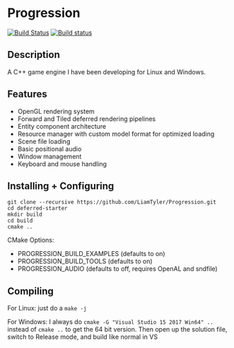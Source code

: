 # Progression

[![Build Status](https://travis-ci.org/LiamTyler/Progression.svg?branch=FPS-in-city)](https://travis-ci.org/LiamTyler/Progression)
[![Build status](https://ci.appveyor.com/api/projects/status/3badv9456nqrow5f?svg=true)](https://ci.appveyor.com/project/LiamTyler/progression)
## Description
A C++ game engine I have been developing for Linux and Windows. 

## Features
- OpenGL rendering system
- Forward and Tiled deferred rendering pipelines
- Entity component architecture
- Resource manager with custom model format for optimized loading
- Scene file loading 
- Basic positional audio
- Window management
- Keyboard and mouse handling

## Installing + Configuring
```
git clone --recursive https://github.com/LiamTyler/Progression.git
cd deferred-starter
mkdir build
cd build
cmake ..
```

CMake Options:
- PROGRESSION_BUILD_EXAMPLES (defaults to on)
- PROGRESSION_BUILD_TOOLS (defaults to on)
- PROGRESSION_AUDIO (defaults to off, requires OpenAL and sndfile)

## Compiling
For Linux: just do a `make -j`

For Windows: I always do `cmake -G "Visual Studio 15 2017 Win64" ..` instead of `cmake ..` to get the 64 bit version. Then open up the solution file, switch to Release mode, and build like normal in VS
